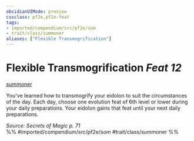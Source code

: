 ```yaml
---
obsidianUIMode: preview
cssclass: pf2e,pf2e-feat
tags:
- imported/compendium/src/pf2e/som
- trait/class/summoner
aliases: ["Flexible Transmogrification"]
---
```

# Flexible Transmogrification  *Feat 12*  
[summoner](rules/traits/summoner-som.md)  


You've learned how to transmogrify your eidolon to suit the circumstances of the day. Each day, choose one evolution feat of 6th level or lower during your daily preparations. Your eidolon gains that feat until your next daily preparations.

*Source: Secrets of Magic p. 71*  
%% #imported/compendium/src/pf2e/som #trait/class/summoner %%